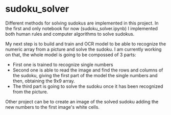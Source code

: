 # sudoku_solver

Different methods for solving sudokus are implemented in this project.
In the first and only notebook for now (sudoku_solver.ipynb) I implemented both human rules and computer algorithms to solve sudokus.

My next step is to build and train and OCR model to be able to recognize the numeric array from a picture and solve the sudoku.
I am currently working on that, the whole model is going to be compossed of 3 parts:

* First one is trained to recognize single numbers
* Second one is able to read the image and find the rows and columns of the sudoku, 
  giving the first part of the model the single numbers and then, obtaining the 9x9 array.
* The third part is going to solve the sudoku once it has been recognized from the picture.

Other project can be to create an image of the solved sudoku adding the new numbers to the first image's white cells.
